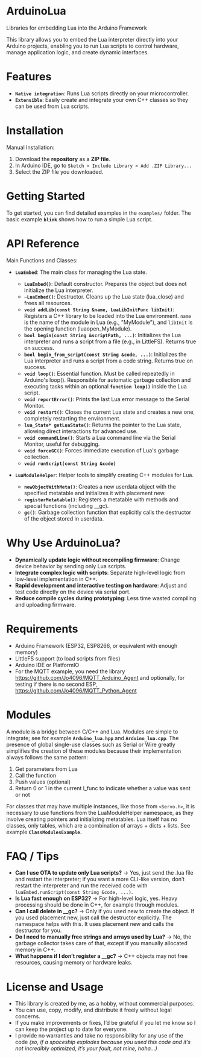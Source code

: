 # ArduinoLua
Libraries for embedding Lua into the Arduino Framework

This library allows you to embed the Lua interpreter directly into your Arduino projects, enabling you to run Lua scripts to control hardware, manage application logic, and create dynamic interfaces.

# Features
- **`Native integration`**: Runs Lua scripts directly on your microcontroller.
- **`Extensible`**: Easily create and integrate your own C++ classes so they can be used from Lua scripts.

# Installation
Manual Installation:
1. Download the **repository** as a **ZIP file**.
2. In Arduino IDE, go to `Sketch > Include Library > Add .ZIP Library...`
3. Select the ZIP file you downloaded.

# Getting Started
To get started, you can find detailed examples in the `examples/` folder. The basic example **`blink`** shows how to run a simple Lua script.

# API Reference
Main Functions and Classes:
- **`LuaEmbed`**: The main class for managing the Lua state.
  - **`LuaEmbed()`**: Default constructor. Prepares the object but does not initialize the Lua interpreter.
  - **`~LuaEmbed()`**: Destructor. Cleans up the Lua state (lua_close) and frees all resources.
  - **`void addLib(const String &name, LuaLibInitFunc libInit)`**: Registers a C++ library to be loaded into the Lua environment. `name` is the name of the module in Lua (e.g., "MyModule"), and `libInit` is the opening function (luaopen_MyModule).
  - **`bool begin(const String &scriptPath, ...)`**: Initializes the Lua interpreter and runs a script from a file (e.g., in LittleFS). Returns true on success.
  - **`bool begin_from_script(const String &code, ...)`**: Initializes the Lua interpreter and runs a script from a code string. Returns true on success.
  - **`void loop()`**: Essential function. Must be called repeatedly in Arduino's loop(). Responsible for automatic garbage collection and executing tasks within an optional **`function loop()`** inside the Lua script.
  - **`void reportError()`**: Prints the last Lua error message to the Serial Monitor.
  - **`void restart()`**: Closes the current Lua state and creates a new one, completely restarting the environment.
  - **`lua_State* getLuaState()`**: Returns the pointer to the Lua state, allowing direct interactions for advanced use.
  - **`void commandLine()`**: Starts a Lua command line via the Serial Monitor, useful for debugging.
  - **`void forceGC()`**: Forces immediate execution of Lua's garbage collection.
  - **`void runScript(const String &code)`**
    
- **`LuaModuleHelper`**: Helper tools to simplify creating C++ modules for Lua.
  - **`newObjectWithMeta()`**: Creates a new userdata object with the specified metatable and initializes it with placement new.
  - **`registerMetatable()`**: Registers a metatable with methods and special functions (including __gc).
  - **`gc()`**: Garbage collection function that explicitly calls the destructor of the object stored in userdata.
 
# Why Use ArduinoLua?
- **Dynamically update logic without recompiling firmware**: Change device behavior by sending only Lua scripts.
- **Integrate complex logic with scripts**: Separate high-level logic from low-level implementation in C++.
- **Rapid development and interactive testing on hardware**: Adjust and test code directly on the device via serial port.
- **Reduce compile cycles during prototyping**: Less time wasted compiling and uploading firmware.

# Requirements
- Arduino Framework (ESP32, ESP8266, or equivalent with enough memory)
- LittleFS support (to load scripts from files)
- Arduino IDE or PlatformIO
- For the MQTT example, you need the library https://github.com/Jo4096/MQTT_Arduino_Agent and optionally, for testing if there is no second ESP, https://github.com/Jo4096/MQTT_Python_Agent

# Modules
A module is a bridge between C/C++ and Lua. Modules are simple to integrate; see for example **`Arduino_lua.hpp`** and **`Arduino_lua.cpp`**. The presence of global single-use classes such as Serial or Wire greatly simplifies the creation of these modules because their implementation always follows the same pattern:
1. Get parameters from Lua
2. Call the function
3. Push values (optional)
4. Return 0 or 1 in the current l_func to indicate whether a value was sent or not

For classes that may have multiple instances, like those from `<Servo.h>`, it is necessary to use functions from the LuaModuleHelper namespace, as they involve creating pointers and initializing metatables. Lua itself has no classes, only tables, which are a combination of arrays + dicts + lists. See example **`ClassModulesExample`**.

# FAQ / Tips
- **Can I use OTA to update only Lua scripts?** → Yes, just send the .lua file and restart the interpreter; if you want a more CLI-like version, don’t restart the interpreter and run the received code with `luaEmbed.runScript(const String &code, ...)`.
- **Is Lua fast enough on ESP32?** → For high-level logic, yes. Heavy processing should be done in C++, for example through modules.
- **Can I call delete in __gc?** → Only if you used new to create the object. If you used placement new, just call the destructor explicitly. The namespace helps with this. It uses placement new and calls the destructor for you.
- **Do I need to manually free strings and arrays used by Lua?** → No, the garbage collector takes care of that, except if you manually allocated memory in C++.
- **What happens if I don’t register a __gc?** → C++ objects may not free resources, causing memory or hardware leaks.

# License and Usage
- This library is created by me, as a hobby, without commercial purposes.
- You can use, copy, modify, and distribute it freely without legal concerns.
- If you make improvements or fixes, I’d be grateful if you let me know so I can keep the project up to date for everyone.
- I provide no warranties and take no responsibility for any use of the code *(so, if a spaceship explodes because you used this code and it’s not incredibly optimized, it’s your fault, not mine, haha...)*
